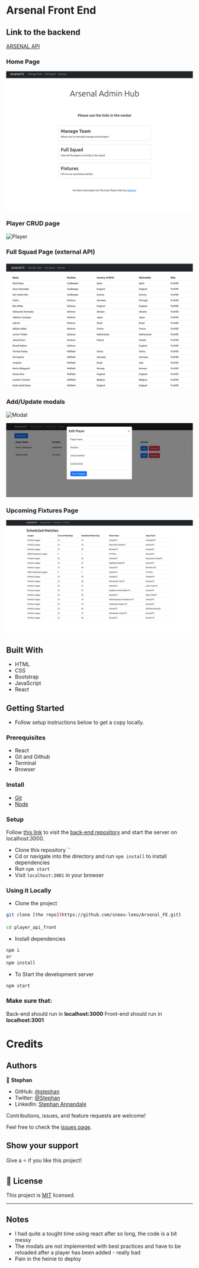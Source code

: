 # Arsenal Front End

## Link to the backend
[ARSENAL API](https://github.com/sneeu-leeu/arsenal_api)

### Home Page
![homepage](https://github.com/sneeu-leeu/Arsenal_FE/blob/master/player_api_front/images/Screenshot%20from%202024-02-02%2023-17-10.png)

### Player CRUD page
![Player](https://user-images.githubusercontent.com/53402600/175576586-e7e36060-d756-479b-9b6d-c950a3730209.png)


### Full Squad Page (external API)
![Full Squad](https://github.com/sneeu-leeu/Arsenal_FE/blob/master/player_api_front/images/squad.png)


### Add/Update modals
![Modal](https://user-images.githubusercontent.com/53402600/175576683-c7752204-6d33-4027-a234-a51de43bff66.png)

![modal](https://github.com/sneeu-leeu/Arsenal_FE/blob/master/player_api_front/images/edit.png)

### Upcoming Fixtures Page
![Fixtures](https://github.com/sneeu-leeu/Arsenal_FE/blob/master/player_api_front/images/fixtures.png)


## Built With
- HTML
- CSS
- Bootstrap
- JavaScript
- React

## Getting Started
- Follow setup instructions below to get a copy locally.

### Prerequisites

- React
- Git and Github
- Terminal
- Browser

### Install
- [Git](https://git-scm.com/downloads)
- [Node](https://nodejs.org/en/download/)

### Setup

Follow [this link](https://github.com/sneeu-leeu/arsenal_api) to visit the [back-end repository]() and start the server on localhost:3000.

- Clone this repository ``
- Cd or navigate into the directory and run `npm install` to install dependencies
- Run `npm start`
- Visit `localhost:3001` in your browser


### Using it Locally

- Clone the project

```bash 
git clone [the repo](https://github.com/sneeu-leeu/Arsenal_FE.git)

cd player_api_front
```

- Install dependencies

```bash
npm i 
or
npm install
```
- To Start the development server
```bash
npm start
```

### Make sure that:
Back-end should run in **localhost:3000**
Front-end should run in **localhost:3001**

# Credits

## Authors

👤 **Stephan**

- GitHub: [@stephan](https://github.com/sneeu-leeu)
- Twitter: [@Stephan](https://twitter.com/Stephan07484055)
- LinkedIn: [Stephan Annandale](https://www.linkedin.com/in/stephan-annandale-a4b4931a9/)
  

Contributions, issues, and feature requests are welcome!

Feel free to check the [issues page](../../issues/).

## Show your support

Give a ⭐️ if you like this project!

## 📝 License

This project is [MIT](./MIT.md) licensed.

---------------------------------------------------------------------------------------------------------------------------------------------------------------------------------------------------------------------------------------------

## Notes 

- I had quite a tought time using react after so long, the code is a bit messy
- The modals are not implemented with best practices and have to be reloaded after a player has been added - really bad
- Pain in the heinie to deploy
